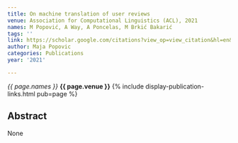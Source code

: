 ```yaml
---
title: On machine translation of user reviews
venue: Association for Computational Linguistics (ACL), 2021
names: M Popović, A Way, A Poncelas, M Brkić Bakarić
tags: ''
link: https://scholar.google.com/citations?view_op=view_citation&hl=en&user=KdAV2Y0AAAAJ&pagesize=100&sortby=pubdate&citation_for_view=KdAV2Y0AAAAJ:ye4kPcJQO24C
author: Maja Popovic
categories: Publications
year: '2021'

---
```


*{{ page.names }}*
**{{ page.venue }}**
{% include display-publication-links.html pub=page %}
## Abstract

None